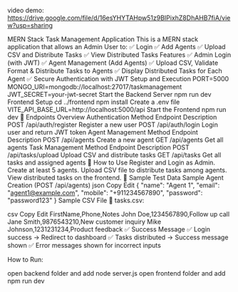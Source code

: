 video demo: https://drive.google.com/file/d/16esYHYTAHpw51z9BIPixhZ8DhAHB7fiA/view?usp=sharing

MERN Stack Task Management Application
This is a MERN stack application that allows an Admin User to:
✅ Login
✅ Add Agents
✅ Upload CSV and Distribute Tasks
✅ View Distributed Tasks
Features
✅ Admin Login (with JWT)
✅ Agent Management (Add Agents)
✅ Upload CSV, Validate Format & Distribute Tasks to Agents
✅ Display Distributed Tasks for Each Agent
✅ Secure Authentication with JWT
Setup and Execution
PORT=5000
MONGO_URI=mongodb://localhost:27017/taskmanagement
JWT_SECRET=your-jwt-secret
Start the Backend Server
npm run dev
Frontend Setup
cd ../frontend
npm install
Create a .env file
VITE_API_BASE_URL=http://localhost:5000/api
Start the Frontend
npm run dev
📌 Endpoints Overview
Authentication
Method Endpoint Description
POST /api/auth/register Register a new user
POST /api/auth/login Login user and return JWT token
Agent Management
Method Endpoint Description
POST /api/agents Create a new agent
GET /api/agents Get all agents
Task Management
Method Endpoint Description
POST /api/tasks/upload Upload CSV and distribute tasks
GET /api/tasks Get all tasks and assigned agents
🌟 How to Use
Register and Login as Admin.
Create at least 5 agents.
Upload CSV file to distribute tasks among agents.
View distributed tasks on the frontend.
🚦 Sample Test Data
Sample Agent Creation (POST /api/agents)
json
Copy
Edit
{
"name": "Agent 1",
"email": "agent1@example.com",
"mobile": "+911234567890",
"password": "password123"
}
Sample CSV File
📄 tasks.csv:

csv
Copy
Edit
FirstName,Phone,Notes
John Doe,1234567890,Follow up call
Jane Smith,9876543210,New customer inquiry
Mike Johnson,1231231234,Product feedback
✅ Success Message
✅ Login success → Redirect to dashboard
✅ Tasks distributed → Success message shown
✅ Error messages shown for incorrect inputs

How to Run:

open backend folder and add node server.js
open frontend folder and add npm run dev
